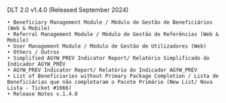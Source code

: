 DLT 2.0 v1.4.0 (Released September 2024)

    • Beneficiary Management Module / Módulo de Gestão de Beneficiários (Web & Mobile)
    • Referral Management Module / Módulo de Gestão de Referências (Web & Mobile)
    • User Management Module / Módulo de Gestão de Utilizadores (Web)
    • Others / Outros
    • Simplified AGYW_PREV Indicator Report/ Relatório Simplificado do Indicador AGYW_PREV
    • AGYW_PREV Indicator Report/ Relatório do Indicador AGYW_PREV
    • List of Beneficiaries without Primary Package Completion / Lista de Beneficiárias que não completaram o Pacote Primário (New List/ Nova Lista - Ticket #1666) 
    • Release Notes v.1.4.0
